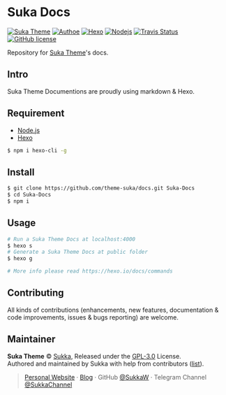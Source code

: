 # Suka Docs

[![Suka Theme](https://img.shields.io/badge/theme-Suka-5755d9.svg?style=flat-square)](https://theme-suka.skk.moe)
[![Authoe](https://img.shields.io/badge/author-Sukka-b68469.svg?style=flat-square)](https://skk.moe)
[![Hexo](https://img.shields.io/badge/hexo-3.7.1-0e83cd.svg?style=flat-square)](https://hexo.io)
[![Nodejs](https://img.shields.io/badge/node.js-8.0%2B-43853d.svg?style=flat-square)](https://nodejs.org)
[![Travis Status](https://img.shields.io/travis/theme-suka/docs.svg?style=flat-square)](https://travis-ci.org/theme-suka/docs)
[![GitHub license](https://img.shields.io/github/license/theme-suka/docs.svg?style=flat-square)](https://github.com/theme-suka/docs/blob/master/LICENSE)


Repository for [Suka Theme](https://theme-suka.skk.moe)'s docs.

## Intro

Suka Theme Documentions are proudly using markdown & Hexo.

## Requirement

- [Node.js](https://nodejs.org)
- [Hexo](https://hexo.io)

```bash
$ npm i hexo-cli -g
```

## Install

```bash
$ git clone https://github.com/theme-suka/docs.git Suka-Docs
$ cd Suka-Docs
$ npm i
```

## Usage

```bash
# Run a Suka Theme Docs at localhost:4000
$ hexo s
# Generate a Suka Theme Docs at public folder
$ hexo g

# More info please read https://hexo.io/docs/commands
```

## Contributing

All kinds of contributions (enhancements, new features, documentation & code improvements, issues & bugs reporting) are welcome.

## Maintainer

**Suka Theme** © [Sukka](https://github.com/SukkaW), Released under the [GPL-3.0](./LICENSE) License.<br>
Authored and maintained by Sukka with help from contributors ([list](https://github.com/SukkaW/hexo-theme-suka/contributors)).

> [Personal Website](https://skk.moe) · [Blog](https://blog.skk.moe) · GitHub [@SukkaW](https://github.com/SukkaW) · Telegram Channel [@SukkaChannel](https://t.me/SukkaChannel)
